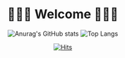 <div align="center">
<h1>🐥🐥🐥 Welcome 🐥🐥🐥</h1>



![Anurag's GitHub stats](https://github-readme-stats.vercel.app/api?username=ioimmini&show_icons=true&theme=graywhite)  ![Top Langs](https://github-readme-stats.vercel.app/api/top-langs/?username=ioimmini&layout=compact&theme=graywhite)

[![Hits](https://hits.seeyoufarm.com/api/count/incr/badge.svg?url=https%3A%2F%2Fgithub.com%2Fioimmini%2Fhit-counter&count_bg=%2379C83D&title_bg=%23555555&icon=&icon_color=%23E7E7E7&title=hits&edge_flat=false)](https://hits.seeyoufarm.com)
</div>
